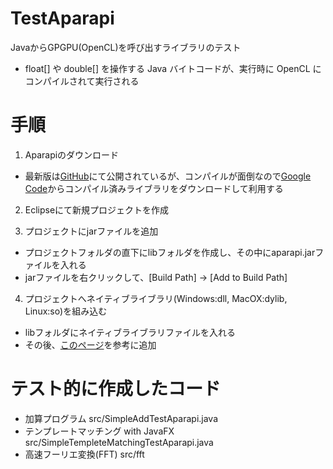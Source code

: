 # TestAparapi
JavaからGPGPU(OpenCL)を呼び出すライブラリのテスト
- float[] や double[] を操作する Java バイトコードが、実行時に OpenCL にコンパイルされて実行される

# 手順
1. Aparapiのダウンロード
- 最新版は[GitHub](https://github.com/aparapi)にて公開されているが、コンパイルが面倒なので[Google Code](https://code.google.com/archive/p/aparapi/downloads)からコンパイル済みライブラリをダウンロードして利用する

2. Eclipseにて新規プロジェクトを作成

3. プロジェクトにjarファイルを追加
- プロジェクトフォルダの直下にlibフォルダを作成し、その中にaparapi.jarファイルを入れる
- jarファイルを右クリックして、[Build Path] -> [Add to Build Path]

4. プロジェクトへネイティブライブラリ(Windows:dll, MacOX:dylib, Linux:so)を組み込む
- libフォルダにネイティブライブラリファイルを入れる
- その後、[このページ](http://sgrit.hatenablog.com/entry/2014/04/27/043015)を参考に追加

# テスト的に作成したコード
- 加算プログラム src/SimpleAddTestAparapi.java
- テンプレートマッチング with JavaFX src/SimpleTempleteMatchingTestAparapi.java
- 高速フーリエ変換(FFT) src/fft

